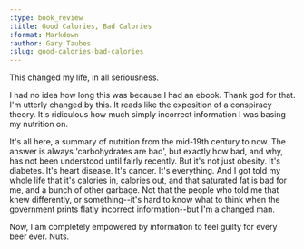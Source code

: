 ```yaml
---
:type: book_review
:title: Good Calories, Bad Calories
:format: Markdown
:author: Gary Taubes
:slug: good-calories-bad-calories
---
```


This changed my life, in all seriousness.

I had no idea how long this was because I had an ebook. Thank god for that. I'm
utterly changed by this. It reads like the exposition of a conspiracy theory.
It's ridiculous how much simply incorrect information I was basing my nutrition
on.

It's all here, a summary of nutrition from the mid-19th century to now. The
answer is always 'carbohydrates are bad', but exactly how bad, and why, has not
been understood until fairly recently. But it's not just obesity. It's
diabetes. It's heart disease. It's cancer. It's everything. And I got told my
whole life that it's calories in, calories out, and that saturated fat is bad
for me, and a bunch of other garbage. Not that the people who told me that knew
differently, or something--it's hard to know what to think when the government
prints flatly incorrect information--but I'm a changed man.

Now, I am completely empowered by information to feel guilty for every beer
ever. Nuts.
